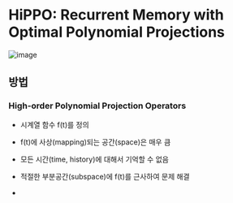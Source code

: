 # HiPPO: Recurrent Memory with Optimal Polynomial Projections

![image](https://github.com/user-attachments/assets/7b0a6014-c47a-4d09-a9f4-98353304d660)

## 방법

### High-order Polynomial Projection Operators

- 시계열 함수 f(t)를 정의
- f(t)에 사상(mapping)되는 공간(space)은 매우 큼
- 모든 시간(time, history)에 대해서 기억할 수 없음
- 적절한 부분공간(subspace)에 f(t)를 근사하여 문제 해결

- 
